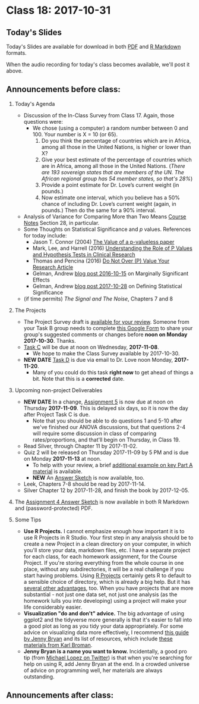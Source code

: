 # Class 18: 2017-10-31

## Today's Slides

Today's Slides are available for download in both [PDF](https://github.com/THOMASELOVE/431slides/blob/master/class_18/431_2017_class-18-slides.pdf) and [R Markdown](https://github.com/THOMASELOVE/431slides/blob/master/class_18/431_2017_class-18-slides.Rmd) formats. 

When the audio recording for today's class becomes available, we'll post it above.

## Announcements before class:

1. Today's Agenda
    - Discussion of the In-Class Survey from Class 17. Again, those questions were:
        - We chose (using a computer) a random number between 0 and 100. Your number is X = 10 (or 65).
            1. Do you think the percentage of countries which are in Africa, among all those in the United Nations, is higher or lower than X?
            2. Give your best estimate of the percentage of countries which are in Africa, among all those in the United Nations. (*There are 193 sovereign states that are members of the UN. The African regional group has 54 member states, so that's 28%*)
            3. Provide a point estimate for Dr. Love’s current weight (in pounds.) 
            4. Now estimate one interval, which you believe has a 50% chance of including Dr. Love’s current weight (again, in pounds.) Then do the same for a 90% interval.
    - Analysis of Variance for Comparing More than Two Means [Course Notes](https://thomaselove.github.io/431notes/) Section 28, in particular.
    - Some Thoughts on Statistical Significance and *p* values. References for today include:
        - Jason T. Connor (2004) [The Value of a p-valueless paper](https://www.nature.com/ajg/journal/v99/n9/pdf/ajg2004321a.pdf?origin=ppub)
        - Mark, Lee, and Harrell (2016) [Understanding the Role of P Values and Hypothesis Tests in Clinical Research](https://jamanetwork.com/journals/jamacardiology/article-abstract/2566171)
        - Thomas and Pencina (2016) [Do Not Over (P) Value Your Research Article](https://jamanetwork.com/journals/jamacardiology/fullarticle/2566166)
        - Gelman, Andrew [blog post 2016-10-15](http://andrewgelman.com/2016/10/15/marginally-significant-effects-as-evidence-for-hypotheses-changing-attitudes-over-four-decades/) on Marginally Significant Effects
        - Gelman, Andrew [blog post 2017-10-28](http://andrewgelman.com/2017/10/28/favorite-definition-statistical-significance/) on Defining Statistical Significance
    - (if time permits) *The Signal and The Noise*, Chapters 7 and 8
    
2. The Projects
    - The Project Survey draft is [available for your review](https://github.com/THOMASELOVE/431project/blob/master/TaskB/2017-10-27_draft_for_review_81itemsforclassprojectsurvey.pdf). Someone from your Task B group needs to complete [this Google Form](https://docs.google.com/forms/d/1PMVkdEmgIQ1LQWoJL8lOaDAC8gT4PYIIH3Ga3ldZeI4/edit) to share your group's suggested comments or changes before **noon on Monday 2017-10-30**. Thanks.
    - [Task C](https://github.com/THOMASELOVE/431project/tree/master/TaskC) will be due at noon on Wednesday, **2017-11-08**. 
        - We hope to make the Class Survey available by 2017-10-30.
    - **NEW DATE** [Task D](https://github.com/THOMASELOVE/431project/tree/master/TaskD) is due via email to Dr. Love noon Monday, **2017-11-20**.
        - Many of you could do this task **right now** to get ahead of things a bit. Note that this is a **corrected** date.

3. Upcoming non-project Deliverables
    - **NEW DATE** In a change, [Assignment 5](https://github.com/THOMASELOVE/431homework/blob/master/431-2017_assignment-5.md) is now due at noon on Thursday **2017-11-09**. This is delayed six days, so it is now the day after Project Task C is due.
        - Note that you should be able to do questions 1 and 5-10 after we've finished our ANOVA discussions, but that questions 2-4 will require some discussion in class of comparing rates/proportions, and that'll begin on Thursday, in Class 19.
    - Read Silver, through Chapter 11 by 2017-11-02.
    - Quiz 2 will be released on Thursday 2017-11-09 by 5 PM and is due on Monday **2017-11-13** at noon.
        - To help with your review, a brief [additional example on key Part A material](https://github.com/THOMASELOVE/431homework/tree/master/Extra_A) is available. 
        - **NEW** An [Answer Sketch](https://github.com/THOMASELOVE/431homework/blob/master/Extra_A/extra_A.pdf) is now available, too.
    - Leek, Chapters 7-8 should be read by 2017-11-14.
    - Silver Chapter 12 by 2017-11-28, and finish the book by 2017-12-05.

4. The [Assignment 4 Answer Sketch](https://github.com/THOMASELOVE/431homework/blob/master/HW4/README.md) is now available in both R Markdown and (password-protected) PDF.

5. Some Tips
    - **Use R Projects.** I cannot emphasize enough how important it is to use R Projects in R Studio. Your first step in any analysis should be to create a new Project in a clean directory on your computer, in which you'll store your data, markdown files, etc. I have a separate project for each class, for each homework assignment, for the Course Project. If you're storing everything from the whole course in one place, without any subdirectories, it will be a real challenge if you start having problems. Using [R Projects](https://support.rstudio.com/hc/en-us/articles/200526207-Using-Projects) certainly gets R to default to a sensible choice of directory, which is already a big help. But it has [several other advantages](https://swcarpentry.github.io/r-novice-gapminder/02-project-intro/), too. When you have projects that are more substantial - not just one data set, not just one analysis (as the homework lulls you into developing) using a project will make your life considerably easier.
    - **Visualization "do and don't" advice.** The big advantage of using ggplot2 and the tidyverse more generally is that it's easier to fall into a good plot as long as you tidy your data appropriately. For some advice on visualizing data more effectively, I recommend [this guide by Jenny Bryan](http://stat545.com/block015_graph-dos-donts.html) and its list of resources, which include [these materials from Karl Broman](https://github.com/kbroman/Talk_Graphs). 
    - **Jenny Bryan is a name you want to know.** Incidentally, a good pro tip (from [Michael Lopez on Twitter](https://twitter.com/StatsbyLopez/status/916348419547062272/photo/1)) is that when you're searching for help on using R, add Jenny Bryan at the end. In a crowded universe of advice on programming well, her materials are always outstanding. 
    
## Announcements after class:
